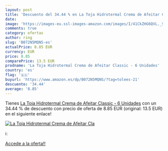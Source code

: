 ```yaml
---
layout: post
title: 'Descuento del 34.44 % en La Toja Hidrotermal Crema de Afeitar Cla'
date: 
image: 'https://images-eu.ssl-images-amazon.com/images/I/41CkZHG6QVL._SL200_.jpg'
comments: true
category: ofertas
author: ring
slug: 'B072N5MQNS-es'
actualPrice: 8.85 EUR
currency: EUR
price: 8.85
comparePrice: 13.5 EUR
prodname: 'La Toja Hidrotermal Crema de Afeitar Classic - 6 Unidades'
country: 'es'
flag: '🇪🇸'
buyurl: 'https://www.amazon.es/dp/B072N5MQNS/?tag=tolees-21'
descuento: '34.44'
average: '8.85'
---
```


Tienes [La Toja Hidrotermal Crema de Afeitar Classic - 6 Unidades](https://www.amazon.es/dp/B072N5MQNS/?tag=tolees-21) con un 34.44 % de descuento con precio de oferta de 8.85 EUR (original: 13.5 EUR) en el siguiente enlace!

[![La Toja Hidrotermal Crema de Afeitar Cla](https://images-eu.ssl-images-amazon.com/images/I/41CkZHG6QVL._SL200_.jpg)](https://www.amazon.es/dp/B072N5MQNS/?tag=tolees-21)

ℹ️:


[Accede a la oferta!!](https://www.amazon.es/dp/B072N5MQNS/?tag=tolees-21)
